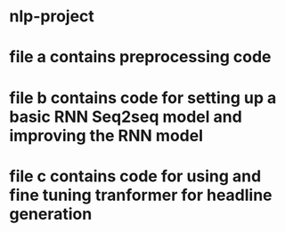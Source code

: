 # nlp-project
# file a contains preprocessing code
# file b contains code for setting up a basic RNN Seq2seq model and improving the RNN model
# file c contains code for using and fine tuning tranformer for headline generation
